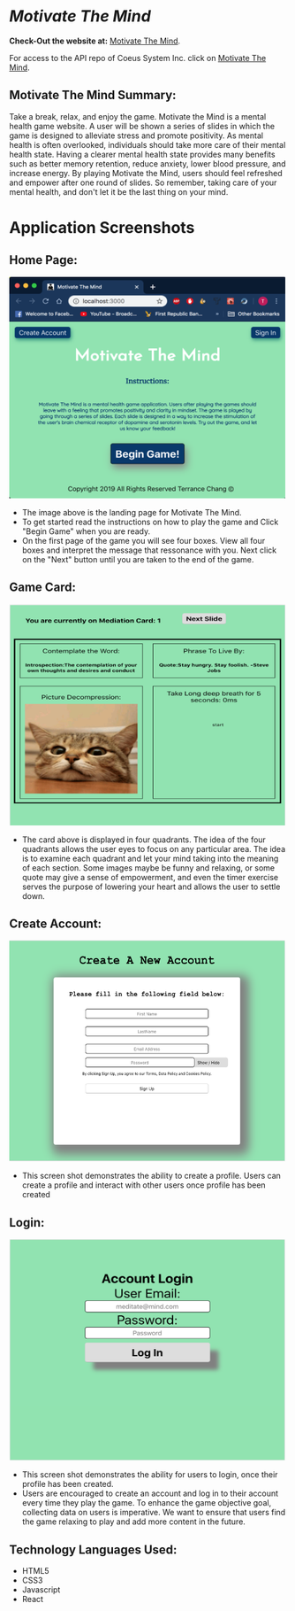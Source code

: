 # **_Motivate The Mind_**

**Check-Out the website at:**
[Motivate The Mind](https://tchang46343-coeus-app.now.sh/).

For access to the API repo of Coeus System Inc. click on [Motivate The Mind](https://github.com/tchang46343/mindgame-app.git).

## Motivate The Mind Summary:

Take a break, relax, and enjoy the game. Motivate the Mind is a mental health game website. A user will be shown a series of slides in which the game is designed to alleviate stress and promote positivity. As mental health is often overlooked, individuals should take more care of their mental health state. Having a clearer mental health state provides many benefits such as better memory retention, reduce anxiety, lower blood pressure, and increase energy. By playing Motivate the Mind, users should feel refreshed and empower after one round of slides. So remember, taking care of your mental health, and don't let it be the last thing on your mind.

# **Application Screenshots**

## Home Page:

<img src="imageRef/Welcome%20Page.png" width="500" height="400" alt="HomePage">

- The image above is the landing page for Motivate The Mind.
- To get started read the instructions on how to play the game and Click "Begin Game" when you are ready.
- On the first page of the game you will see four boxes. View all four boxes and interpret the message that ressonance with you. Next click on the "Next" button until you are taken to the end of the game.

## Game Card:

<img src="imageRef/gameSlide.png" width="500" height="400" alt="Game Slide">

- The card above is displayed in four quadrants. The idea of the four quadrants allows the user eyes to focus on any particular area. The idea is to examine each quadrant and let your mind taking into the meaning of each section. Some images maybe be funny and relaxing, or some quote may give a sense of empowerment, and even the timer exercise serves the purpose of lowering your heart and allows the user to settle down.

## Create Account:

<img src="imageRef/Signup.png" width="500" height="400" alt="Create Account">

- This screen shot demonstrates the ability to create a profile. Users can create a profile and interact with other users once profile has been created

## Login:

<img src="imageRef/userLogin.png" width="500" height="400" alt="User Login">

- This screen shot demonstrates the ability for users to login, once their profile has been created.
- Users are encouraged to create an account and log in to their account every time they play the game. To enhance the game objective goal, collecting data on users is imperative. We want to ensure that users find the game relaxing to play and add more content in the future.

## Technology Languages Used:

- HTML5
- CSS3
- Javascript
- React
